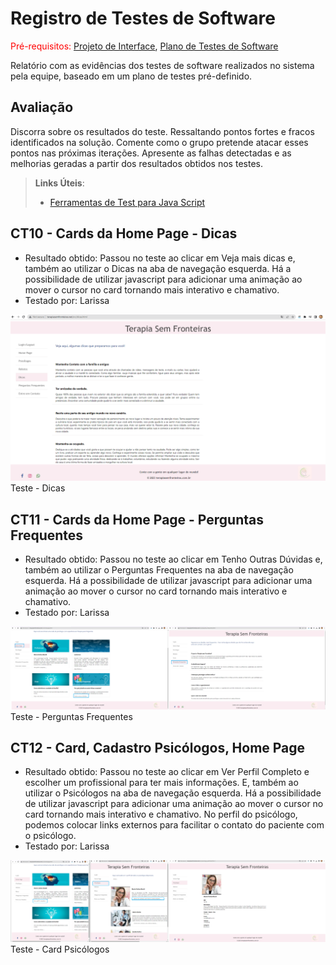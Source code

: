 # Registro de Testes de Software

<span style="color:red">Pré-requisitos: <a href="3-Projeto de Interface.md"> Projeto de Interface</a></span>, <a href="8-Plano de Testes de Software.md"> Plano de Testes de Software</a>

Relatório com as evidências dos testes de software realizados no sistema pela equipe, baseado em um plano de testes pré-definido.

## Avaliação

Discorra sobre os resultados do teste. Ressaltando pontos fortes e fracos identificados na solução. Comente como o grupo pretende atacar esses pontos nas próximas iterações. Apresente as falhas detectadas e as melhorias geradas a partir dos resultados obtidos nos testes.

> **Links Úteis**:
> - [Ferramentas de Test para Java Script](https://geekflare.com/javascript-unit-testing/)

## CT10 - Cards da Home Page - Dicas

- Resultado obtido: Passou no teste ao clicar em Veja mais dicas e, também ao utilizar o Dicas na aba de navegação esquerda. Há a possibilidade de utilizar javascript para adicionar uma animação ao mover o cursor no card tornando mais interativo e chamativo. 
- Testado por: Larissa

![Teste - Dicas](img/dicas.png) Teste - Dicas

## CT11 - Cards da Home Page - Perguntas Frequentes

- Resultado obtido: Passou no teste ao clicar em Tenho Outras Dúvidas e, também ao utilizar o Perguntas Frequentes na aba de navegação esquerda. Há a possibilidade de utilizar javascript para adicionar uma animação ao mover o cursor no card tornando mais interativo e chamativo.
- Testado por: Larissa

![Teste - Perguntas Frequentes](img/perguntasfrequentes.png) Teste - Perguntas Frequentes

## CT12 - Card, Cadastro Psicólogos, Home Page

- Resultado obtido: Passou no teste ao clicar em Ver Perfil Completo e escolher um profissional para ter mais informações. E, também ao utilizar o Psicólogos na aba de navegação esquerda. Há a possibilidade de utilizar javascript para adicionar uma animação ao mover o cursor no card tornando mais interativo e chamativo. No perfil do psicólogo, podemos colocar links externos para facilitar o contato do paciente com o psicólogo. 
- Testado por: Larissa

![Teste - Card Psicólogos](img/cardpsicologos.png) Teste - Card Psicólogos
